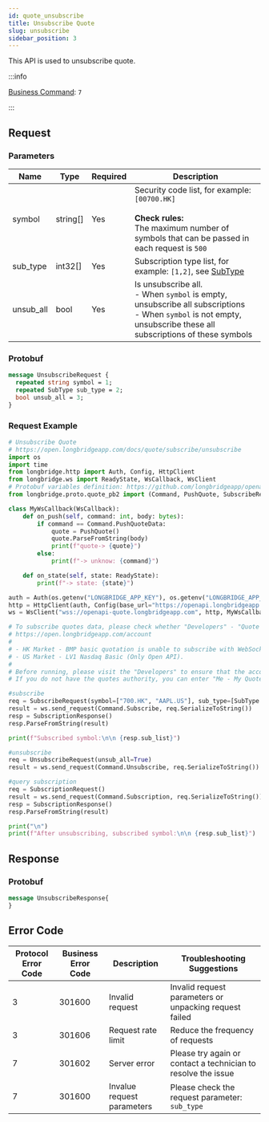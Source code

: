 ```yaml
---
id: quote_unsubscribe
title: Unsubscribe Quote
slug: unsubscribe
sidebar_position: 3
---
```


This API is used to unsubscribe quote.

:::info

[Business Command](../../socket/protocol/request): `7`

:::

## Request

### Parameters

| Name      | Type     | Required | Description                                                                                                                                                               |
| --------- | -------- | -------- | ------------------------------------------------------------------------------------------------------------------------------------------------------------------------- |
| symbol    | string[] | Yes      | Security code list, for example: `[00700.HK]` <br /><br />**Check rules:**<br />The maximum number of symbols that can be passed in each request is `500`                 |
| sub_type  | int32[]  | Yes      | Subscription type list, for example: `[1,2]`, see [SubType](../objects#subtype---quote-type-of-subscription)                                                              |
| unsub_all | bool     | Yes      | Is unsubscribe all. <br />- When `symbol` is empty, unsubscribe all subscriptions<br />- When `symbol` is not empty, unsubscribe these all subscriptions of these symbols |

### Protobuf

```protobuf
message UnsubscribeRequest {
  repeated string symbol = 1;
  repeated SubType sub_type = 2;
  bool unsub_all = 3;
}
```

### Request Example

```python
# Unsubscribe Quote
# https://open.longbridgeapp.com/docs/quote/subscribe/unsubscribe
import os
import time
from longbridge.http import Auth, Config, HttpClient
from longbridge.ws import ReadyState, WsCallback, WsClient
# Protobuf variables definition: https://github.com/longbridgeapp/openapi-protobufs/blob/main/quote/api.proto
from longbridge.proto.quote_pb2 import (Command, PushQuote, SubscribeRequest, SubscriptionResponse, SubType, SubscriptionRequest, UnsubscribeRequest, UnsubscribeResponse)

class MyWsCallback(WsCallback):
    def on_push(self, command: int, body: bytes):
        if command == Command.PushQuoteData:
            quote = PushQuote()
            quote.ParseFromString(body)
            print(f"quote-> {quote}")
        else:
            print(f"-> unknow: {command}")

    def on_state(self, state: ReadyState):
        print(f"-> state: {state}")

auth = Auth(os.getenv("LONGBRIDGE_APP_KEY"), os.getenv("LONGBRIDGE_APP_SECRET"), access_token=os.getenv("LONGBRIDGE_ACCESS_TOKEN"))
http = HttpClient(auth, Config(base_url="https://openapi.longbridgeapp.com"))
ws = WsClient("wss://openapi-quote.longbridgeapp.com", http, MyWsCallback())

# To subscribe quotes data, please check whether "Developers" - "Quote authority" is correct.
# https://open.longbridgeapp.com/account
#
# - HK Market - BMP basic quotation is unable to subscribe with WebSocket as it has no real-time quote push.
# - US Market - LV1 Nasdaq Basic (Only Open API).
#
# Before running, please visit the "Developers" to ensure that the account has the correct quotes authority.
# If you do not have the quotes authority, you can enter "Me - My Quotes - Store" to purchase the authority through the "Longbridge" mobile client.

#subscribe
req = SubscribeRequest(symbol=["700.HK", "AAPL.US"], sub_type=[SubType.QUOTE], is_first_push=False)
result = ws.send_request(Command.Subscribe, req.SerializeToString())
resp = SubscriptionResponse()
resp.ParseFromString(result)

print(f"Subscribed symbol:\n\n {resp.sub_list}")

#unsubscribe
req = UnsubscribeRequest(unsub_all=True)
result = ws.send_request(Command.Unsubscribe, req.SerializeToString())

#query subscription
req = SubscriptionRequest()
result = ws.send_request(Command.Subscription, req.SerializeToString())
resp = SubscriptionResponse()
resp.ParseFromString(result)

print("\n")
print(f"After unsubscribing, subscribed symbol:\n\n {resp.sub_list}")
```

## Response

### Protobuf

```protobuf
message UnsubscribeResponse{
}
```

## Error Code

| Protocol Error Code | Business Error Code | Description                | Troubleshooting Suggestions                                   |
| ------------------- | ------------------- | -------------------------- | ------------------------------------------------------------- |
| 3                   | 301600              | Invalid request            | Invalid request parameters or unpacking request failed        |
| 3                   | 301606              | Request rate limit         | Reduce the frequency of requests                              |
| 7                   | 301602              | Server error               | Please try again or contact a technician to resolve the issue |
| 7                   | 301600              | Invalue request parameters | Please check the request parameter: `sub_type`                |
